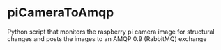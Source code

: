 # piCameraToAmqp
Python script that monitors the raspberry pi camera image for structural changes and posts the images to an AMQP 0.9 (RabbitMQ) exchange
